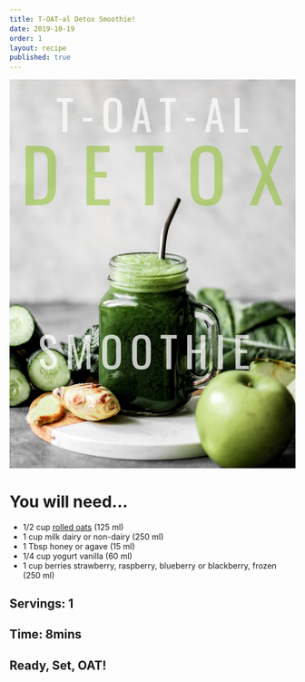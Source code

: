 ```yaml
---
title: T-OAT-al Detox Smoothie!
date: 2019-10-19
order: 1
layout: recipe
published: true
---
```

![](../uploads/afaa1067-8f93-48ef-88f3-4ab85007e5ea.jpeg)

# You will need...

* 1/2 cup [rolled oats](https://oatseveryday.com/know-your-oats-2/#rolled-oats) (125 ml)
* 1 cup milk dairy or non-dairy (250 ml)
* 1 Tbsp honey or agave (15 ml)
* 1/4 cup yogurt vanilla (60 ml)
* 1 cup berries strawberry, raspberry, blueberry or blackberry, frozen (250 ml)

## Servings: 1

## Time: 8mins

## Ready, Set, OAT!